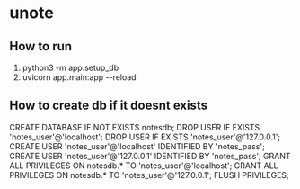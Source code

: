 # unote

## How to run
1. python3 -m app.setup_db
2. uvicorn app.main:app --reload

## How to create db if it doesnt exists

CREATE DATABASE IF NOT EXISTS notesdb;
DROP USER IF EXISTS 'notes_user'@'localhost';
DROP USER IF EXISTS 'notes_user'@'127.0.0.1';
CREATE USER 'notes_user'@'localhost' IDENTIFIED BY 'notes_pass';
CREATE USER 'notes_user'@'127.0.0.1' IDENTIFIED BY 'notes_pass';
GRANT ALL PRIVILEGES ON notesdb.* TO 'notes_user'@'localhost';
GRANT ALL PRIVILEGES ON notesdb.* TO 'notes_user'@'127.0.0.1';
FLUSH PRIVILEGES;